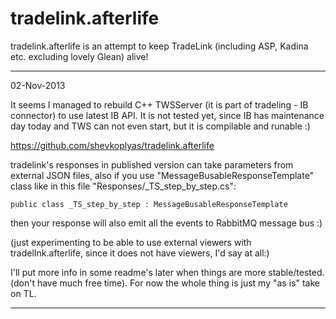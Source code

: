 tradelink.afterlife
===================

tradelink.afterlife is an attempt to keep TradeLink (including ASP, Kadina etc. excluding lovely Glean) alive!


<hr>
02-Nov-2013

It seems I managed to rebuild C++ TWSServer (it is part of tradeling - IB connector) to use latest IB API.
It is not tested yet, since IB has maintenance day today and TWS can not even start, but it is compilable and runable :)

https://github.com/shevkoplyas/tradelink.afterlife

tradelink's responses in published version can take parameters from external JSON files, also if you use "MessageBusableResponseTemplate" class
like in this file "Responses/_TS_step_by_step.cs":

    public class _TS_step_by_step : MessageBusableResponseTemplate

then your response will also emit all the events to RabbitMQ message bus :)

(just experimenting to be able to use external viewers with tradelInk.afterlife, since it does not have viewers, I'd say at all:)

I'll put more info in some readme's later when things are more stable/tested. (don't have much free time). For now the whole thing is just my "as is" take on TL.
<hr>
